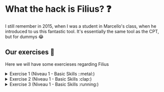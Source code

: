 # What the hack is Filius? :question:

I still remember in 2015, when I was a student in Marcello's class, when he introduced to us this fantastic tool. It's essentially the same tool as the CPT, but for dummys :joy:


## Our exercises :school_satchel:
Here we will have some exercieses regarding Filius

<details>
<summary>Exercise 1 (Niveau 1 - Basic Skills ::metal:)</summary>
<br>
We just basically received a PDF with some environmental information, and then we should answer the questions.
The PDF file with the answers is attached.

</details>

<details>
<summary>Exercise 2 (Niveau 1 - Basic Skills :clap:)</summary>
<br>
We just basically received a PDF with some environmental information, and then we should answer the questions.
The PDF file with the answers is attached. (Could it not found, will search for it)

</details>

<details>
<summary>Exercise 3 (Niveau 1 - Basic Skills :running:)</summary>
<br>
We just basically received a PDF with some environmental information, and then we should answer the questions.
The PDF file with the answers is attached. (Could it not found, will search for it)

</details>


